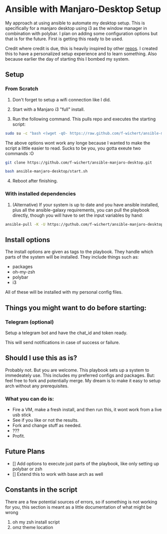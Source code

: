 # Ansible with Manjaro-Desktop Setup
My approach at using ansible to automate my desktop setup. This is specifically for a manjaro desktop using i3 as the window manager in combination with polybar. I plan on adding some configuration options but that is for the future. First is getting this ready to be used.

Credit where credit is due, this is heavily inspired by other [repos](https://github.com/jothi-prasath/archlinux-playbook?tab=readme-ov-file). I created this to have a personalized setup experience and to learn something. Also because earlier the day of starting this I bombed my system.


## Setup
### From Scratch
1. Don't forget to setup a wifi connection like I did.

2. Start with a Manjaro i3 "full" install.

3. Run the following command. This pulls repo and executes the starting script:
```bash
sudo su -c "bash <(wget -qO- https://raw.github.com/f-wichert/ansible-manjaro-desktop/main/start.sh)" root
```

The above options wont work any longe because I wanted to make the script a little easier to read. Sucks to be you, you gotta exeute two commands :O
```bash
git clone https://github.com/f-wichert/ansible-manjaro-desktop.git
```
```bash
bash ansible-manjaro-desktop/start.sh
```

4. Reboot after finishing.


### With installed dependencies
1. (Alternative) If your system is up to date and you have ansible installed, plus all the ansible-galaxy requirements, you can pull the playbook directly, though you will have to set the input variables by hand:
```bash
ansible-pull -K -U https://guthub.com/f-wichert/ansible-manjaro-desktop -e user_login={{ your_username }} --tags "packages,oh-my-zsh,i3,polybar"
```


## Install options
The install options are given as tags to the playbook. They handle which parts of the system will be installed. They include things such as:

- packages
- oh-my-zsh
- polybar
- i3

All of these will be installed with my personal config files. 




## Things you might want to do before starting:

### Telegram (optional)
Setup a telegram bot and have the chat_id and token ready.

This will send notifications in case of success or failure.


## Should I use this as is?
Probably not. But you are welcome. This playbook sets up a system to immedeately use. This includes my preferred configs and packages. But: feel free to fork and potentially merge. My dream is to make it easy to setup arch without any prerequisites.


### What you can do is:
- Fire a VM, make a fresh install, and then run this, it wont work from a live usb stick
- See if you like or not the results.
- Fork and change stuff as needed.
- ???
- Profit.


## Future Plans
- [] Add options to execute just parts of the playbook, like only setting up polybar or zsh
- [] Extend this to work with base arch as well


## Constants in the script
There are a few potential sources of errors, so if something is not working for you, this section is meant as a little documentation of what might be wrong

1. oh my zsh install script
2. omz theme location